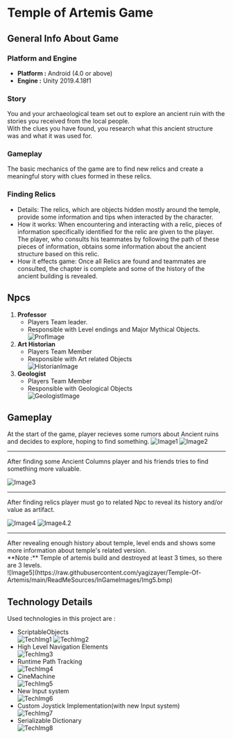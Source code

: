 # Temple of Artemis Game
## General Info About Game
### Platform and Engine

 - **Platform :** Android (4.0 or above)
 - **Engine :** Unity 2019.4.18f1 

### Story 
You and your archaeological team set out to explore an ancient ruin with the stories you received from the local people.  
With the clues you have found, you research what this ancient structure was and what it was used for.

### Gameplay 
The basic mechanics of the game are to find new relics and create a meaningful story with clues formed in these relics.

### Finding Relics
-   Details: The relics, which are objects hidden mostly around the temple, provide some information and tips when interacted by the character.
-   How it works: When encountering and interacting with a relic, pieces of information specifically identified for the relic are given to the player. The player, who consults his teammates by following the path of these pieces of information, obtains some information about the ancient structure based on this relic.
-   How it effects game: Once all Relics are found and teammates are consulted, the chapter is complete and some of the history of the ancient building is revealed.

## Npcs

 1. **Professor**
	 -   Players Team leader.
	 -   Responsible with Level endings and Major Mythical Objects.<br>
![ProfImage](https://raw.githubusercontent.com/yagizayer/Temple-Of-Artemis/main/ReadMeSources/Professor.bmp)
 2. **Art Historian**
	-   Players Team Member
	-   Responsible with Art related Objects<br>
![HistorianImage](https://raw.githubusercontent.com/yagizayer/Temple-Of-Artemis/main/ReadMeSources/Art%20Historian.bmp)
3.  **Geologist** 
	- Players Team Member
	- Responsible with Geological Objects<br>![GeologistImage](https://raw.githubusercontent.com/yagizayer/Temple-Of-Artemis/main/ReadMeSources/geologist.bmp)

## Gameplay
At the start of the game, player recieves some rumors about Ancient ruins and decides to explore, hoping to find something.
![Image1](https://raw.githubusercontent.com/yagizayer/Temple-Of-Artemis/main/ReadMeSources/InGameImages/Img1.bmp)&#9;![Image2](https://raw.githubusercontent.com/yagizayer/Temple-Of-Artemis/main/ReadMeSources/InGameImages/Img1.2.bmp)
<hr>
 After finding some Ancient Columns player and his friends tries to find something more valuable.

![Image3](https://raw.githubusercontent.com/yagizayer/Temple-Of-Artemis/main/ReadMeSources/InGameImages/Img2.bmp)
<hr>
After finding relics player must go to related Npc to reveal its history and/or value as artifact.

![Image4](https://raw.githubusercontent.com/yagizayer/Temple-Of-Artemis/main/ReadMeSources/InGameImages/Img4.bmp)&#9;![Image4.2](https://raw.githubusercontent.com/yagizayer/Temple-Of-Artemis/main/ReadMeSources/InGameImages/Img4.2.bmp)
<hr>
After revealing enough history about temple, level ends and shows some more information about temple's related version. <br>
**Note :** Temple of artemis build and destroyed at least 3 times, so there are 3 levels.<br>
![Image5](https://raw.githubusercontent.com/yagizayer/Temple-Of-Artemis/main/ReadMeSources/InGameImages/Img5.bmp)

## Technology Details
Used technologies in this project are :
 - ScriptableObjects<br>
![TechImg1](https://raw.githubusercontent.com/yagizayer/Temple-Of-Artemis/main/ReadMeSources/Technologies/Img2.bmp)&#9;![TechImg2](https://raw.githubusercontent.com/yagizayer/Temple-Of-Artemis/main/ReadMeSources/Technologies/Img1.bmp)
 - High Level Navigation Elements<br>
![TechImg3](https://raw.githubusercontent.com/yagizayer/Temple-Of-Artemis/main/ReadMeSources/Technologies/Img3.bmp)
 - Runtime Path Tracking<br>
![TechImg4](https://raw.githubusercontent.com/yagizayer/Temple-Of-Artemis/main/ReadMeSources/Technologies/Img4.bmp)
 - CineMachine<br>
![TechImg5](https://raw.githubusercontent.com/yagizayer/Temple-Of-Artemis/main/ReadMeSources/Technologies/Img7.bmp)
 - New Input system<br>
![TechImg6](https://raw.githubusercontent.com/yagizayer/Temple-Of-Artemis/main/ReadMeSources/Technologies/Img5.bmp)
 - Custom Joystick Implementation(with new Input system)<br>
![TechImg7](https://raw.githubusercontent.com/yagizayer/Temple-Of-Artemis/main/ReadMeSources/Technologies/Img6.bmp)
 - Serializable Dictionary<br>
![TechImg8](https://raw.githubusercontent.com/yagizayer/Temple-Of-Artemis/main/ReadMeSources/Technologies/Img8.bmp)
